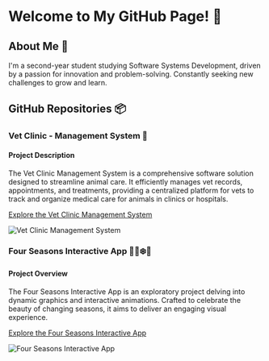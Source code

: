 # Welcome to My GitHub Page! 🚀

## About Me 🌟
I'm a second-year student studying Software Systems Development, driven by a passion for innovation and problem-solving. Constantly seeking new challenges to grow and learn.

## GitHub Repositories  📦



### Vet Clinic - Management System 🐾

#### Project Description

The Vet Clinic Management System is a comprehensive software solution designed to streamline animal care. It efficiently manages vet records, appointments, and treatments, providing a centralized platform for vets to track and organize medical care for animals in clinics or hospitals.

[Explore the Vet Clinic Management System](https://github.com/MalgorzataVictor/VetSystem)

![Vet Clinic Management System](https://github.com/MalgorzataVictor/malgorzatavictor.github.io/assets/117981707/561aa520-dbb4-4a18-b3e3-41aa0ca58b91)



### Four Seasons Interactive App 🌿🌺❄️🍂

#### Project Overview

The Four Seasons Interactive App is an exploratory project delving into dynamic graphics and interactive animations. Crafted to celebrate the beauty of changing seasons, it aims to deliver an engaging visual experience.

[Explore the Four Seasons Interactive App](https://github.com/MalgorzataVictor/Four-Seasons)

![Four Seasons Interactive App](https://github.com/MalgorzataVictor/malgorzatavictor.github.io/assets/117981707/a75a6e07-fb62-4d58-b247-2483b1d99dd1)
